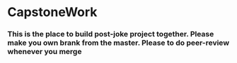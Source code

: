 # CapstoneWork

### This is the place to build post-joke project together. Please make you own brank from the master. Please to do peer-review whenever you merge
